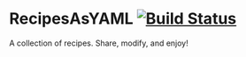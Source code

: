 # RecipesAsYAML [![Build Status](https://travis-ci.org/HoECoder/RecipesAsYAML.svg?branch=master)](https://travis-ci.org/HoECoder/RecipesAsYAML)
A collection of recipes. Share, modify, and enjoy!
